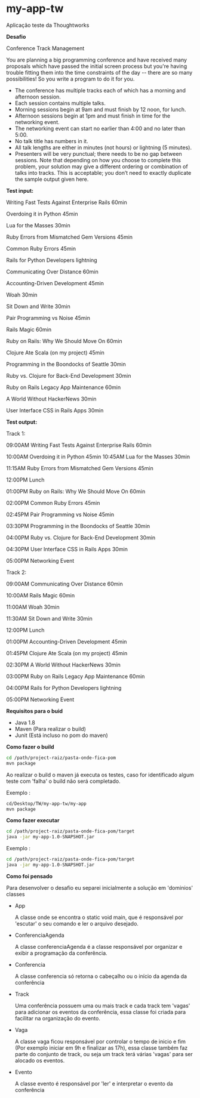 # my-app-tw
Aplicação teste da Thoughtworks

**Desafio**

Conference Track Management

You are planning a big programming conference and have received many proposals which have passed the initial screen process but you're having trouble fitting them into the time constraints of the day -- there are so many possibilities! So you write a program to do it for you.
- The conference has multiple tracks each of which has a morning and afternoon session.
- Each session contains multiple talks.
- Morning sessions begin at 9am and must finish by 12 noon, for lunch.
- Afternoon sessions begin at 1pm and must finish in time for the networking event.
- The networking event can start no earlier than 4:00 and no later than 5:00.
- No talk title has numbers in it.
- All talk lengths are either in minutes (not hours) or lightning (5 minutes).
- Presenters will be very punctual; there needs to be no gap between sessions.
Note that depending on how you choose to complete this problem, your solution may give a different ordering or combination of talks into tracks. This is acceptable; you don’t need to exactly duplicate the sample output given here.

**Test input:**

Writing Fast Tests Against Enterprise Rails 60min

Overdoing it in Python 45min

Lua for the Masses 30min

Ruby Errors from Mismatched Gem Versions 45min

Common Ruby Errors 45min

Rails for Python Developers lightning

Communicating Over Distance 60min

Accounting-Driven Development 45min

Woah 30min

Sit Down and Write 30min

Pair Programming vs Noise 45min

Rails Magic 60min

Ruby on Rails: Why We Should Move On 60min

Clojure Ate Scala (on my project) 45min

Programming in the Boondocks of Seattle 30min

Ruby vs. Clojure for Back-End Development 30min

Ruby on Rails Legacy App Maintenance 60min

A World Without HackerNews 30min

User Interface CSS in Rails Apps 30min

**Test output:**

Track 1:

09:00AM Writing Fast Tests Against Enterprise Rails 60min

10:00AM Overdoing it in Python 45min
10:45AM Lua for the Masses 30min

11:15AM Ruby Errors from Mismatched Gem Versions 45min

12:00PM Lunch

01:00PM Ruby on Rails: Why We Should Move On 60min

02:00PM Common Ruby Errors 45min

02:45PM Pair Programming vs Noise 45min

03:30PM Programming in the Boondocks of Seattle 30min

04:00PM Ruby vs. Clojure for Back-End Development 30min

04:30PM User Interface CSS in Rails Apps 30min

05:00PM Networking Event

Track 2:

09:00AM Communicating Over Distance 60min

10:00AM Rails Magic 60min

11:00AM Woah 30min

11:30AM Sit Down and Write 30min

12:00PM Lunch

01:00PM Accounting-Driven Development 45min

01:45PM Clojure Ate Scala (on my project) 45min

02:30PM A World Without HackerNews 30min

03:00PM Ruby on Rails Legacy App Maintenance 60min

04:00PM Rails for Python Developers lightning

05:00PM Networking Event

**Requisitos para o buid**
- Java 1.8
- Maven (Para realizar o build)
- Junit (Está incluso no pom do maven)

**Como fazer o build**
```bash
cd /path/project-raiz/pasta-onde-fica-pom
mvn package
```
Ao realizar o build o maven já executa os testes, caso for identificado algum teste com 'falha' o build não será completado.

Exemplo :
```bash
cd/Desktop/TW/my-app-tw/my-app
mvn package
```

**Como fazer executar**
```bash
cd /path/project-raiz/pasta-onde-fica-pom/target
java -jar my-app-1.0-SNAPSHOT.jar
```
Exemplo :
```bash
cd /path/project-raiz/pasta-onde-fica-pom/target
java -jar my-app-1.0-SNAPSHOT.jar
```

**Como foi pensado**

Para desenvolver o desafio eu separei inicialmente a solução em 'dominios' classes

- App

    A classe onde se encontra o static void main, que é responsável por 'escutar' o seu comando e ler o arquivo desejado.

- ConferenciaAgenda

    A classe conferenciaAgenda é a classe responsável por organizar e exibir a programação da conferência.

- Conferencia

    A classe conferencia só retorna o cabeçalho ou o início da agenda da conferência

- Track

    Uma conferência possuem uma ou mais track e cada track tem 'vagas' para adicionar os eventos da conferência, essa classe foi criada para facilitar na organização do evento.

- Vaga

    A classe vaga ficou responsável por controlar o tempo de inicio e fim (Por exemplo iniciar em 9h e finalizar as 17h), essa classe também faz parte do conjunto de track, ou seja um track terá várias 'vagas' para ser alocado os eventos.

- Evento

    A classe evento é responsável por 'ler' e interpretar o evento da conferência